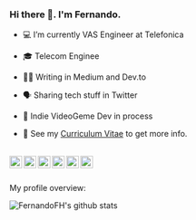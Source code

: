 ### Hi there 👋. I'm **Fernando**.

- 💻 I’m currently VAS Engineer at Telefonica
- 🎓 Telecom Enginee

- ✍🏻 Writing in Medium and Dev.to 
- 🗣  Sharing tech stuff in Twitter 
- 🚧 Indie VideoGeme Dev in process 

- 📝 See my [Curriculum Vitae]() to get more info.

<br/>
<a href="https://twitter.com/fernandof_h" target="_blank">
  <img align="left" alt="Fernando Hernandez | Twitter" width="22px" src="https://cdn.jsdelivr.net/npm/simple-icons@v3/icons/twitter.svg" />
</a>

<a href="https://www.linkedin.com/in/fernandoh/" target="_blank">
  <img align="left" alt="Linkedin Fernando H" width="22px" src="https://cdn.jsdelivr.net/npm/simple-icons@v3/icons/linkedin.svg" />
</a>

<a href="https://dev.to/fernandofh" target="_blank">
  <img align="left" alt="Dev.to Fernando H" width="22px" src="https://cdn.jsdelivr.net/npm/simple-icons@3.11.0/icons/dev-dot-to.svg" />
</a>

<a href="https://medium.com/@FernandoFH" target="_blank">
  <img align="left" alt="Medium Fernando H" width="22px" src="https://cdn.jsdelivr.net/npm/simple-icons@3.11.0/icons/medium.svg" />
</a>

<a href="https://github.com/FernandoFH" target="_blank">
  <img align="left" alt="Github Fernando H" width="22px" src="https://cdn.jsdelivr.net/npm/simple-icons@3.11.0/icons/github.svg" />
</a>

<a href="https://www.hackerrank.com/fernandofh" target="_blank">
  <img align="left" alt="Hackerrank Fernando H" width="22px" src="https://cdn.jsdelivr.net/npm/simple-icons@3.11.0/icons/hackerrank.svg" />
</a>
<br /><br />
<div><p>My profile overview: </p></div>

![FernandoFH's github stats](https://github-readme-stats.vercel.app/api?username=FernandoFH&show_icons=true)
<br />
